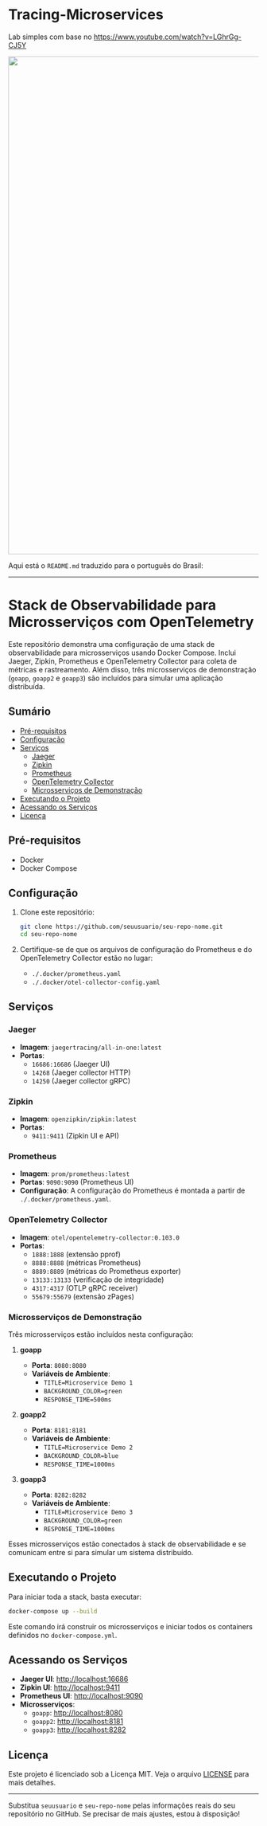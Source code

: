 # Tracing-Microservices
Lab simples com base no https://www.youtube.com/watch?v=LGhrGg-CJ5Y

<img src="https://drive.google.com/uc?export=view&id=1qZ6xzPhMtu9rLnuDCd3pWmxfm3Gc3JLM" width="1000">

Aqui está o `README.md` traduzido para o português do Brasil:

---

# Stack de Observabilidade para Microsserviços com OpenTelemetry

Este repositório demonstra uma configuração de uma stack de observabilidade para microsserviços usando Docker Compose. Inclui Jaeger, Zipkin, Prometheus e OpenTelemetry Collector para coleta de métricas e rastreamento. Além disso, três microsserviços de demonstração (`goapp`, `goapp2` e `goapp3`) são incluídos para simular uma aplicação distribuída.

## Sumário

- [Pré-requisitos](#pré-requisitos)
- [Configuração](#configuração)
- [Serviços](#serviços)
  - [Jaeger](#jaeger)
  - [Zipkin](#zipkin)
  - [Prometheus](#prometheus)
  - [OpenTelemetry Collector](#opentelemetry-collector)
  - [Microsserviços de Demonstração](#microsserviços-de-demonstração)
- [Executando o Projeto](#executando-o-projeto)
- [Acessando os Serviços](#acessando-os-serviços)
- [Licença](#licença)

## Pré-requisitos

- Docker
- Docker Compose

## Configuração

1. Clone este repositório:

   ```bash
   git clone https://github.com/seuusuario/seu-repo-nome.git
   cd seu-repo-nome
   ```

2. Certifique-se de que os arquivos de configuração do Prometheus e do OpenTelemetry Collector estão no lugar:

   - `./.docker/prometheus.yaml`
   - `./.docker/otel-collector-config.yaml`

## Serviços

### Jaeger

- **Imagem**: `jaegertracing/all-in-one:latest`
- **Portas**: 
  - `16686:16686` (Jaeger UI)
  - `14268` (Jaeger collector HTTP)
  - `14250` (Jaeger collector gRPC)

### Zipkin

- **Imagem**: `openzipkin/zipkin:latest`
- **Portas**:
  - `9411:9411` (Zipkin UI e API)

### Prometheus

- **Imagem**: `prom/prometheus:latest`
- **Portas**: `9090:9090` (Prometheus UI)
- **Configuração**: A configuração do Prometheus é montada a partir de `./.docker/prometheus.yaml`.

### OpenTelemetry Collector

- **Imagem**: `otel/opentelemetry-collector:0.103.0`
- **Portas**:
  - `1888:1888` (extensão pprof)
  - `8888:8888` (métricas Prometheus)
  - `8889:8889` (métricas do Prometheus exporter)
  - `13133:13133` (verificação de integridade)
  - `4317:4317` (OTLP gRPC receiver)
  - `55679:55679` (extensão zPages)

### Microsserviços de Demonstração

Três microsserviços estão incluídos nesta configuração:

1. **goapp**
   - **Porta**: `8080:8080`
   - **Variáveis de Ambiente**: 
     - `TITLE=Microservice Demo 1`
     - `BACKGROUND_COLOR=green`
     - `RESPONSE_TIME=500ms`

2. **goapp2**
   - **Porta**: `8181:8181`
   - **Variáveis de Ambiente**:
     - `TITLE=Microservice Demo 2`
     - `BACKGROUND_COLOR=blue`
     - `RESPONSE_TIME=1000ms`

3. **goapp3**
   - **Porta**: `8282:8282`
   - **Variáveis de Ambiente**:
     - `TITLE=Microservice Demo 3`
     - `BACKGROUND_COLOR=green`
     - `RESPONSE_TIME=1000ms`

Esses microsserviços estão conectados à stack de observabilidade e se comunicam entre si para simular um sistema distribuído.

## Executando o Projeto

Para iniciar toda a stack, basta executar:

```bash
docker-compose up --build
```

Este comando irá construir os microsserviços e iniciar todos os containers definidos no `docker-compose.yml`.

## Acessando os Serviços

- **Jaeger UI**: [http://localhost:16686](http://localhost:16686)
- **Zipkin UI**: [http://localhost:9411](http://localhost:9411)
- **Prometheus UI**: [http://localhost:9090](http://localhost:9090)
- **Microsserviços**:
  - `goapp`: [http://localhost:8080](http://localhost:8080)
  - `goapp2`: [http://localhost:8181](http://localhost:8181)
  - `goapp3`: [http://localhost:8282](http://localhost:8282)

## Licença

Este projeto é licenciado sob a Licença MIT. Veja o arquivo [LICENSE](LICENSE) para mais detalhes.

---

Substitua `seuusuario` e `seu-repo-nome` pelas informações reais do seu repositório no GitHub. Se precisar de mais ajustes, estou à disposição!
